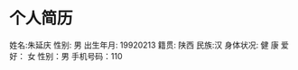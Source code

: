 #                         个人简历
 姓名:朱延庆
 性别: 男
 出生年月: 19920213
 籍贯: 陕西
 民族:汉
 身体状况: 健  康
 爱好： 女
 性别：男
 手机号码：110
